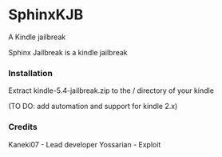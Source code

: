 # SphinxKJB
A Kindle jailbreak

Sphinx Jailbreak is a kindle jailbreak

### Installation
Extract kindle-5.4-jailbreak.zip to the / directory of your kindle

(TO DO: add automation and support for kindle 2.x)

### Credits
Kaneki07 - Lead developer
Yossarian - Exploit
